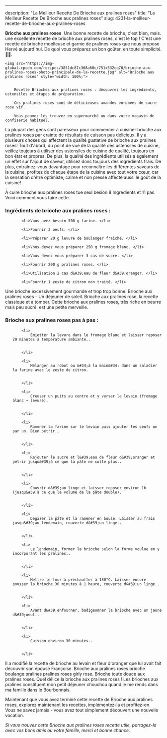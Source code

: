 ---
description: "La Meilleur Recette De Brioche aux pralines roses"
title: "La Meilleur Recette De Brioche aux pralines roses"
slug: 4231-la-meilleur-recette-de-brioche-aux-pralines-roses

<p>
	<strong>Brioche aux pralines roses</strong>. 
	Une bonne recette de brioche, c&#39;est bien, mais. une excellente recette de brioche aux pralines roses, c&#39;est le top ! C&#39;est une recette de brioche moelleuse et garnie de pralines roses que nous propose Hervé aujourd&#39;hui. De quoi vous préparez un bon goûter, en toute simplicité. 🍞😋.
</p>
<p>
	
	<img src="https://img-global.cpcdn.com/recipes/3851dc87c368a60c/751x532cq70/brioche-aux-pralines-roses-photo-principale-de-la-recette.jpg" alt="Brioche aux pralines roses" style="width: 100%;">
	
	
		Recette Brioches aux pralines roses : découvrez les ingrédients, ustensiles et étapes de préparation.
	
		Ces pralines roses sont de délicieuses amandes enrobées de sucre rose vif.
	
		Vous pouvez les trouvez en supermarché ou dans votre magasin de confiserie habituel.
	
</p>

La plupart des gens sont paresseux pour commencer à cuisiner brioche aux pralines roses par crainte de résultats de cuisson pas délicieux. Il y a plusieurs choses qui affectent la qualité gustative de brioche aux pralines roses! Tout d'abord, du point de vue de la qualité des ustensiles de cuisine, veillez toujours à utiliser des ustensiles de cuisine de qualité, toujours en bon état et propres. De plus, la qualité des ingrédients utilisés a également un effet sur l'ajout de saveur, utilisez donc toujours des ingrédients frais. De plus, entraînez-vous davantage pour reconnaître les différentes saveurs de la cuisine, profitez de chaque étape de la cuisine avec tout votre cœur, car la sensation d'être optimiste, calme et non pressé affecte aussi le goût de la cuisine!

<!--inarticleads1-->

À cuire brioche aux pralines roses tue seul besion 8 Ingrédients et 11 pas. Voici comment vous faire cette.

<h3>Ingrédients de brioche aux pralines roses :</h3>

<ol>
	
		<li>Vous avez besoin 500 g farine. </li>
	
		<li>Fournir 3 oeufs. </li>
	
		<li>Préparer 20 g levure de boulanger fraîche. </li>
	
		<li>Vous devez vous préparer 250 g fromage blanc. </li>
	
		<li>Vous devez vous préparer 3 cas de sucre. </li>
	
		<li>Fournir 200 g pralines roses. </li>
	
		<li>Utilisation 2 cas d&#39;eau de fleur d&#39;oranger. </li>
	
		<li>Fournir 1 zeste de citron non traité. </li>
	
</ol>

Une brioche excessivement gourmande et trop trop bonne. Brioche aux pralines roses - Un déjeuner de soleil. Brioche aux pralines rose, la recette classique et à tomber. Cette brioche aux pralines roses, très riche en beurre mais peu sucré, est une petite merveille. 

<!--inarticleads2-->

<h3>Brioche aux pralines roses pas à pas :</h3>

<ol>
	
		<li>
			Émietter la levure dans le fromage blanc et laisser reposer 20 minutes à température ambiante..
			
			
		</li>
	
		<li>
			Mélanger au robot ou &#34;à la main&#34; dans un saladier la farine avec le zeste de citron.
			
			
		</li>
	
		<li>
			Creuser un puits au centre et y verser le levain (fromage blanc + levure).
			
			
		</li>
	
		<li>
			Ramener la farine sur le levain puis ajouter les oeufs un par un. Bien pétrir..
			
			
		</li>
	
		<li>
			Rajouter le sucre et l&#39;eau de fleur d&#39;oranger et pétrir jusqu&#39;à ce que la pâte ne colle plus..
			
			
		</li>
	
		<li>
			Couvrir d&#39;un linge et laisser reposer environ 1h (jusqu&#39;à ce que le volume de la pâte double).
			
			
		</li>
	
		<li>
			Dégazer la pâte et la ramener en boule. Laisser au frais jusqu&#39;au lendemain, couverte d&#39;un linge..
			
			
		</li>
	
		<li>
			Le lendemain, former la brioche selon la forme voulue en y incorporant les pralines..
			
			
		</li>
	
		<li>
			Mettre le four à préchauffer à 180°C. Laisser encore pousser la brioche 30 minutes à 1 heure, couverte d&#39;un linge..
			
			
		</li>
	
		<li>
			Avant d&#39;enfourner, badigeonner la brioche avec un jaune d&#39;oeuf..
			
			
		</li>
	
		<li>
			Cuisson environ 30 minutes..
			
			
		</li>
	
</ol>

Il a modifié la recette de brioche au levain et fleur d&#39;oranger que lui avait fait découvrir son épouse Françoise. Brioche aux pralines roses brioche boulange pralines pralines roses girly rose. Brioche toute douce aux pralines roses. Quel délice la brioche aux pralines roses ! Les brioches aux pralines constituent mon petit déjeuner chouchou quand je me rends dans ma famille dans le Bourbonnais. 

<!--inarticleads1-->

<p>
Maintenant que vous avez terminé cette recette de Brioche aux pralines roses, explorez maintenant les recettes, implémentez-la et profitez-en. Vous ne savez jamais - vous avez tout simplement découvert une nouvelle vocation.
</p>

<p>
<i>Si vous trouvez cette Brioche aux pralines roses recette utile, partagez-la avec vos bons amis ou votre famille, merci et bonne chance.</i>
</p>
